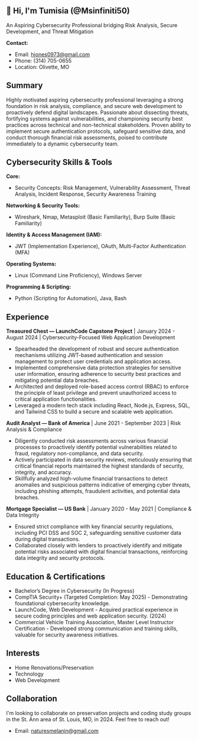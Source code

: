 ## 👋 Hi, I'm Tumisia (@Msinfiniti50)

An Aspiring Cybersecurity Professional bridging Risk Analysis, Secure Development, and Threat Mitigation

**Contact:**
* Email: hjones0973@gmail.com
* Phone: (314) 705-0655
* Location: Olivette, MO

## Summary

Highly motivated aspiring cybersecurity professional leveraging a strong foundation in risk analysis, compliance, and secure web development to proactively defend digital landscapes. Passionate about dissecting threats, fortifying systems against vulnerabilities, and championing security best practices across technical and non-technical stakeholders. Proven ability to implement secure authentication protocols, safeguard sensitive data, and conduct thorough financial risk assessments, poised to contribute immediately to a dynamic cybersecurity team.

## Cybersecurity Skills & Tools

**Core:**

* Security Concepts: Risk Management, Vulnerability Assessment, Threat Analysis, Incident Response, Security Awareness Training

**Networking & Security Tools:**

* Wireshark, Nmap, Metasploit (Basic Familiarity), Burp Suite (Basic Familiarity)

**Identity & Access Management (IAM):**

* JWT (Implementation Experience), OAuth, Multi-Factor Authentication (MFA)

**Operating Systems:**

* Linux (Command Line Proficiency), Windows Server

**Programming & Scripting:**

* Python (Scripting for Automation), Java, Bash

## Experience

**Treasured Chest — LaunchCode Capstone Project** | January 2024 - August 2024 | Cybersecurity-Focused Web Application Development

* Spearheaded the development of robust and secure authentication mechanisms utilizing JWT-based authentication and session management to protect user credentials and application access.
* Implemented comprehensive data protection strategies for sensitive user information, ensuring adherence to security best practices and mitigating potential data breaches.
* Architected and deployed role-based access control (RBAC) to enforce the principle of least privilege and prevent unauthorized access to critical application functionalities.
* Leveraged a modern tech stack including React, Node.js, Express, SQL, and Tailwind CSS to build a secure and scalable web application.

**Audit Analyst — Bank of America** | June 2021 - September 2023 | Risk Analysis & Compliance

* Diligently conducted risk assessments across various financial processes to proactively identify potential vulnerabilities related to fraud, regulatory non-compliance, and data security.
* Actively participated in data security reviews, meticulously ensuring that critical financial reports maintained the highest standards of security, integrity, and accuracy.
* Skillfully analyzed high-volume financial transactions to detect anomalies and suspicious patterns indicative of emerging cyber threats, including phishing attempts, fraudulent activities, and potential data breaches.

**Mortgage Specialist — US Bank** | January 2020 - May 2021 | Compliance & Data Integrity

* Ensured strict compliance with key financial security regulations, including PCI DSS and SOC 2, safeguarding sensitive customer data during digital transactions.
* Collaborated closely with lenders to proactively identify and mitigate potential risks associated with digital financial transactions, reinforcing data integrity and security protocols.

## Education & Certifications

* Bachelor’s Degree in Cybersecurity (In Progress)
* CompTIA Security+ (Targeted Completion: May 2025) - Demonstrating foundational cybersecurity knowledge.
* LaunchCode, Web Development - Acquired practical experience in secure coding principles and web application security. (2024)
* Commercial Vehicle Training Association, Master Level Instructor Certification - Developed strong communication and training skills, valuable for security awareness initiatives.

## Interests

* Home Renovations/Preservation
* Technology
* Web Development

## Collaboration

I'm looking to collaborate on preservation projects and coding study groups in the St. Ann area of St. Louis, MO, in 2024.  Feel free to reach out!

* Email: naturesmelanin@gmail.com

<!---
Msinfiniti50/Msinfiniti50 is a ✨ special ✨ repository because its `README.md` (this file) appears on your GitHub profile.
You can click the Preview link to take a look at your changes.
--->
